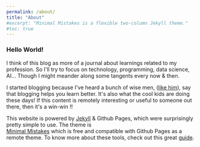 ```yaml
---
permalink: /about/
title: "About"
#excerpt: "Minimal Mistakes is a flexible two-column Jekyll theme."
#toc: true
---
```


### Hello World!

I think of this blog as more of a journal about learnings related to my profession.
So I'll try to focus on technology, programming, data science, AI...
Though I might meander along some tangents every now & then.


I started blogging because I've heard a bunch of wise men, 
(<a href="https://www.fast.ai/2020/01/16/fast_template/">like him</a>),
say that blogging helps you learn better.
It's also what the cool kids are doing these days!
If this content is remotely interesting or useful to someone out there, 
then it's a win-win !!


This website is powered by <a href="http://jekyllrb.com">Jekyll</a> & Github Pages, 
which were surprisingly pretty simple to use. The theme is  
<a href="https://mmistakes.github.io/minimal-mistakes/">Minimal Mistakes</a> which is free and compatible with Github Pages as a remote theme. To know more about these tools, check out this great 
<a href="http://jmcglone.com/guides/github-pages/">guide</a>.


